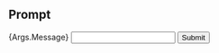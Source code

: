 ## Prompt
{Args.Message}
<input id="native-prompt-input"/>
<button OnClick="popup.PromptSubmit(document.getElementById('native-prompt-input').value)">Submit</button>